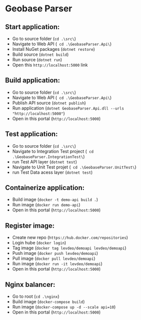 # Geobase Parser

## Start application:

- Go to source folder (`cd .\src\`)
- Navigate to Web API (` cd .\GeobaseParser.Api\`)
- Install NuGet packages (`dotnet restore`)
- Build source (`dotnet build`)
- Run source (`dotnet run`)
- Open this `http://localhost:5000` link

## Build application:

- Go to source folder (`cd .\src\`)
- Navigate to Web API (` cd .\GeobaseParser.Api\`)
- Publish API source (`dotnet publish`)
- Run application (`dotnet GeobaseParser.Api.dll --urls "http://localhost:5000"`)
- Open in this portal (`http://localhost:5000`)

## Test application:

- Go to source folder (`cd .\src\`)
- Navigate to Integration Test project (` cd .\GeobaseParser.IntegrationTest\`)
- run Test API layer (`dotnet test`)
- Navigate to Unit Test projet (` cd .\GeobaseParser.UnitTest\`)
- run Test Data acess layer (`dotnet test`)

## Containerize application:

- Build image (`docker -t demo-api build .`)
- Run image (`docker run demo-api`)
- Open in this portal (`http://localhost:5000`)

## Register image:

- Create new repo (`https://hub.docker.com/repositories`)
- Login hube (`docker login`)
- Tag image (`docker tag levdeo/demoapi levdeo/demoapi`)
- Push image (`docker push levdeo/demoapi`)
- Pull image (`docker pull levdeo/demoapi`)
- Run image (`docker run -it levdeo/demoapi`)
- Open in this portal (`http://localhost:5000`)

## Nginx balancer:

- Go to root (`cd .\nginx`)
- Build image (`docker-compose build`)
- Run image (`docker-compose up -d --scale api=10`)
- Open in this portal (`http://localhost:5000`) 